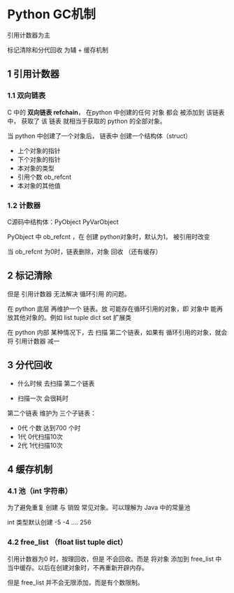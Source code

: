 # Python GC机制

引用计数器为主 

标记清除和分代回收 为辅 + 缓存机制



## 1 引用计数器

### 1.1 双向链表

C 中的 **双向链表 refchain**， 在python 中创建的任何 对象 都会 被添加到 该链表中， 获取了 该 链表 就相当于获取的 python 的全部对象。

当 python 中创建了一个对象后， 链表中 创建一个结构体（struct） 

+ 上个对象的指针 
+ 下个对象的指针 
+ 本对象的类型 
+ 引用个数 ob_refcnt
+ 本对象的其他值

### 1.2 计数器

C源码中结构体：PyObject PyVarObject 

PyObject 中 ob_refcnt ，在 创建 python对象时，默认为1。 被引用时改变

当 ob_refcnt  为0时，链表删除，对象 回收 （还有缓存）



## 2 标记清除

但是 引用计数器 无法解决 循环引用 的问题。

在 python 底层 再维护一个 链表。放 可能存在循环引用的对象，即 对象中 能再放其他对象的。例如 list tuple dict set 扩展类

在 python 内部 某种情况下，去 扫描 第二个链表，如果有 循环引用的对象，就会 将 引用计数器 减一

## 3 分代回收

+ 什么时候 去扫描 第二个链表

+ 扫描一次 会很耗时

第二个链表 维护为 三个子链表：  

+ 0代  个数 达到700 个时
+ 1代  0代扫描10次
+ 2代 1代扫描10次

## 4 缓存机制

### 4.1 池（int 字符串）

为了避免重复 创建 与 销毁 常见对象。可以理解为 Java 中的常量池

int 类型默认创建 -5 -4 .... 256

### 4.2 free_list （float list tuple dict）

引用计数器为0 时，按理回收，但是 不会回收。而是 将对象 添加到 free_list 中当中缓存。以后在创建对象时，不再重新开辟内存。

但是 free_list 并不会无限添加，而是有个数限制。